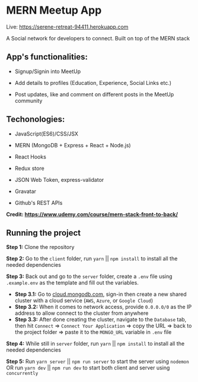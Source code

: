 ﻿# MERN Meetup App

Live: https://serene-retreat-94411.herokuapp.com

A Social network for developers to connect. Built on top of the MERN stack

## App's functionalities:

- Signup/Signin into MeetUp

- Add details to profiles (Education, Experience, Social Links etc.)

- Post updates, like and comment on different posts in the MeetUp community

## Techonologies:

- JavaScript(ES6)/CSS/JSX

- MERN (MongoDB + Express + React + Node.js)

- React Hooks

- Redux store

- JSON Web Token, express-validator

- Gravatar

- Github's REST APIs

**Credit: https://www.udemy.com/course/mern-stack-front-to-back/**

## Running the project

**Step 1:** Clone the repository

**Step 2:** Go to the `client` folder, run `yarn` || `npm install` to install all the needed dependencies

**Step 3:** Back out and go to the `server` folder, create a `.env` file using `.example.env` as the template and fill out the variables.

  - **Step 3.1:** Go to [cloud.mongodb.com](https://account.mongodb.com/account/login), sign-in then create a new shared cluster with a cloud service (`AWS`, `Azure`, or `Google Cloud`)
  - **Step 3.2:** When it comes to network access, provide `0.0.0.0/0` as the IP address to allow connect to the cluster from anywhere
  - **Step 3.3:** After done creating the cluster, navigate to the `Database` tab, then hit `Connect` => `Connect Your Application` => copy the URL => back to the project folder => paste it to the `MONGO_URL` variable in `.env` file

**Step 4:** While still in `server` folder, run `yarn` || `npm install` to install all the needed dependencies

**Step 5:** Run `yarn server` || `npm run server` to start the server using `nodemon` OR run `yarn dev` || `npm run dev` to start both client and server using `concurrently`
